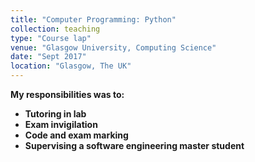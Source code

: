 ```yaml
---
title: "Computer Programming: Python"
collection: teaching
type: "Course lap"
venue: "Glasgow University, Computing Science"
date: "Sept 2017"
location: "Glasgow, The UK"
---
```


<b>My responsibilities was to:<b> <br />
* Tutoring in lab
* Exam invigilation
* Code and exam marking
* Supervising a software engineering master student

